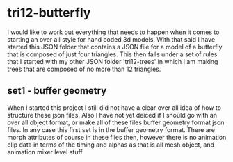 # tri12-butterfly

I would like to work out everything that needs to happen when it comes to starting an over all style for hand coded 3d models. With that said I have started this JSON folder that contains a JSON file for a model of a butterfly that is composed of just four triangles. This then falls under a set of rules that I started with my other JSON folder 'tri12-trees' in which I am making trees that are composed of no more than 12 triangles.

## set1 - buffer geometry

When I started this project I still did not have a clear over all idea of how to structure these json files. Also I have not yet deiced if I should go with an over all object format, or make all of these files buffer geometry format json files. In any case this first set is in the buffer geometry format. There are morph attributes of course in these files then, however there is no animation clip data in terms of the timing and alphas as that is all mesh object, and animation mixer level stuff.
